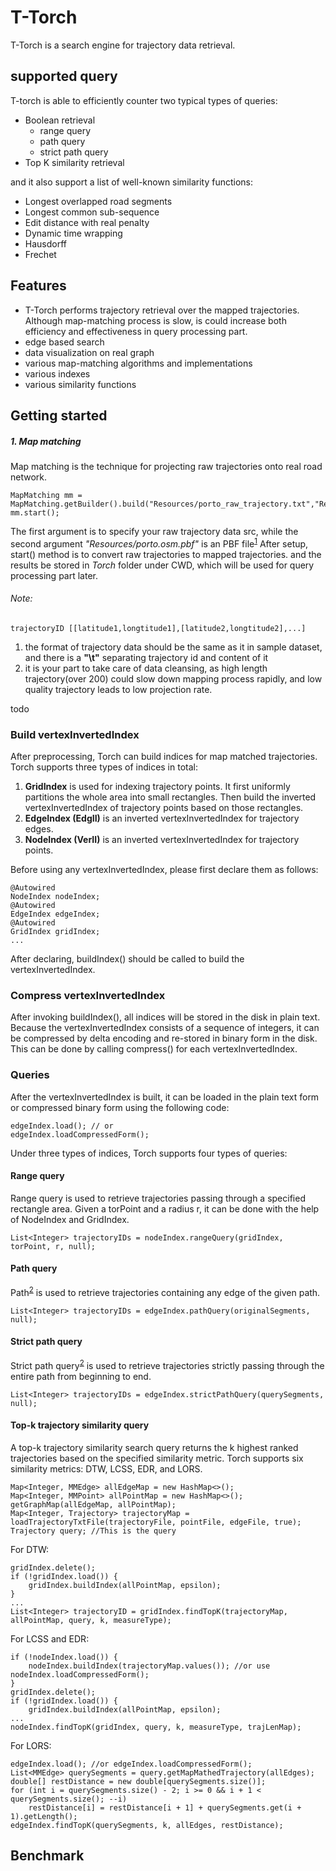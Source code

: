 # T-Torch
T-Torch is a search engine for
trajectory data retrieval. 

## supported query 
T-torch is able to efficiently
counter two typical types of queries:
* Boolean retrieval
  * range query
  * path query
  * strict path query
* Top K similarity retrieval

and it also support a list of well-known similarity functions:
  * Longest overlapped road segments
  * Longest common sub-sequence
  * Edit distance with real penalty
  * Dynamic time wrapping
  * Hausdorff
  * Frechet


## Features
* T-Torch performs trajectory retrieval over the mapped trajectories. 
Although map-matching process is slow, is could increase both efficiency 
and effectiveness in query processing part.
* edge based search
* data visualization on real graph
* various map-matching algorithms and implementations
* various indexes
* various similarity functions

## Getting started

##### 1. Map matching

Map matching is the technique for projecting raw trajectories onto real road network.

```
MapMatching mm = MapMatching.getBuilder().build("Resources/porto_raw_trajectory.txt","Resources/porto.osm.pbf");
mm.start();
```

The first argument is to specify your raw trajectory data src, while the second argument *"Resources/porto.osm.pbf"* is an PBF file<sup>[1]</sup>
After setup, start() method is to convert raw trajectories to mapped trajectories. and the results 
be stored in *Torch* folder under CWD, which will be used for query processing part later.

###### Note:
```
trajectoryID [[latitude1,longtitude1],[latitude2,longtitude2],...]
```
 1. the format of trajectory data should be the same as it in sample dataset, and there is a **"\t"** separating trajectory id and content of it
 2. it is your part to take care of data cleansing, as high length trajectory(over 200) could slow down mapping process rapidly, and low quality trajectory leads to low projection rate. 
 


todo


### Build vertexInvertedIndex
After preprocessing, Torch can build indices for map matched trajectories.
Torch supports three types of indices in total:  
1. **GridIndex** is used for indexing trajectory points. It first uniformly partitions the whole area into small rectangles. Then build the inverted vertexInvertedIndex of trajectory points based on those rectangles.  
2. **EdgeIndex (EdgII)** is an inverted vertexInvertedIndex for trajectory edges.  
3. **NodeIndex (VerII)** is an inverted vertexInvertedIndex for trajectory points.  

Before using any vertexInvertedIndex, please first declare them as follows:
```
@Autowired
NodeIndex nodeIndex;
@Autowired
EdgeIndex edgeIndex;
@Autowired
GridIndex gridIndex;
...
```
After declaring, buildIndex() should be called to build the vertexInvertedIndex.
### Compress vertexInvertedIndex
After invoking buildIndex(), all indices will be stored in the disk in plain text. Because the vertexInvertedIndex consists of a sequence of integers, it can be compressed by delta encoding and re-stored in binary form in the disk.
This can be done by calling compress() for each vertexInvertedIndex.
### Queries
After the vertexInvertedIndex is built, it can be loaded in the plain text form or compressed binary form using the following code:
```
edgeIndex.load(); // or
edgeIndex.loadCompressedForm();
```
Under three types of indices, Torch supports four types of queries:
#### Range query
Range query is used to retrieve trajectories passing through a specified rectangle area.
Given a torPoint and a radius r, it can be done with the help of NodeIndex and GridIndex.
```
List<Integer> trajectoryIDs = nodeIndex.rangeQuery(gridIndex, torPoint, r, null);
```
#### Path query
Path<sup>[2]</sup> is used to retrieve trajectories containing any edge of the given path.
```
List<Integer> trajectoryIDs = edgeIndex.pathQuery(originalSegments, null);
```
#### Strict path query
Strict path query<sup>[2]</sup> is used to retrieve trajectories strictly passing through the entire path from beginning to end.
```
List<Integer> trajectoryIDs = edgeIndex.strictPathQuery(querySegments, null);
```
#### Top-k trajectory similarity query
A top-k trajectory similarity search query returns
the k highest ranked trajectories based on the specified similarity metric.
Torch supports six similarity metrics: DTW, LCSS, EDR, and LORS.  
```
Map<Integer, MMEdge> allEdgeMap = new HashMap<>();
Map<Integer, MMPoint> allPointMap = new HashMap<>();
getGraphMap(allEdgeMap, allPointMap);
Map<Integer, Trajectory> trajectoryMap = loadTrajectoryTxtFile(trajectoryFile, pointFile, edgeFile, true);
Trajectory query; //This is the query
```
For DTW:  
```
gridIndex.delete();
if (!gridIndex.load()) {
    gridIndex.buildIndex(allPointMap, epsilon);
}
...
List<Integer> trajectoryID = gridIndex.findTopK(trajectoryMap, allPointMap, query, k, measureType);
```
For LCSS and EDR:
```
if (!nodeIndex.load()) {
    nodeIndex.buildIndex(trajectoryMap.values()); //or use nodeIndex.loadCompressedForm();
}
gridIndex.delete();
if (!gridIndex.load()) {
    gridIndex.buildIndex(allPointMap, epsilon);
...
nodeIndex.findTopK(gridIndex, query, k, measureType, trajLenMap);

```
For LORS:
```
edgeIndex.load(); //or edgeIndex.loadCompressedForm();
List<MMEdge> querySegments = query.getMapMathedTrajectory(allEdges);
double[] restDistance = new double[querySegments.size()];
for (int i = querySegments.size() - 2; i >= 0 && i + 1 < querySegments.size(); --i)
    restDistance[i] = restDistance[i + 1] + querySegments.get(i + 1).getLength();
edgeIndex.findTopK(querySegments, k, allEdges, restDistance);

```
## Benchmark


[1]: https://wiki.openstreetmap.org/wiki/PBF_Format
[2]: https://dl.acm.org/citation.cfm?id=2666413 "Krogh, B., Pelekis, N., Theodoridis, Y., & Torp, K. (2014, November). Path-based queries on trajectory data. In Proceedings of the 22nd ACM SIGSPATIAL International Conference on Advances in Geographic Information Systems (pp. 341-350). ACM."

